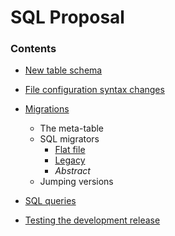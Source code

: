 # SQL Proposal

### Contents

* [New table schema](table_schema.md)

* [File configuration syntax changes](config_changes.md)

* [Migrations](migrations.md)
  * The meta-table
  * SQL migrators
    * [Flat file](migrations_ff.md)
    * [Legacy](migrations_legacy.md)
    * _Abstract_
  * Jumping versions

* [SQL queries](sql_queries.md)

* [Testing the development release](testing.md)

  ​

